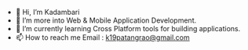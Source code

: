 - 👋 Hi, I’m Kadambari
- 👀 I’m more into Web & Mobile Application Development.
- 🌱 I’m currently learning Cross Platform tools for building applications.
- 📫 How to reach me 
     Email : k19patangrao@gmail.com
     

<!---
KadambariSp/KadambariSp is a ✨ special ✨ repository because its `README.md` (this file) appears on your GitHub profile.
You can click the Preview link to take a look at your changes.
--->
